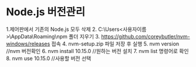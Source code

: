   
# Node.js 버전관리
 
1.제어판에서 기존의 Node.js 모두 삭제
2. C:\Users\<사용자이름>\AppData\Roaming\npm 폴더 지우기
3. https://github.com/coreybutler/nvm-windows/releases 접속
4. nvm-setup.zip 파일 저장 후 실행
5. nvm version //nvm 버전확인
6. nvm install 10.15.0 //원하는 버전 설치
7. nvm list 명령어로 확인
8. nvm use 10.15.0 //사용할 버전 선택
